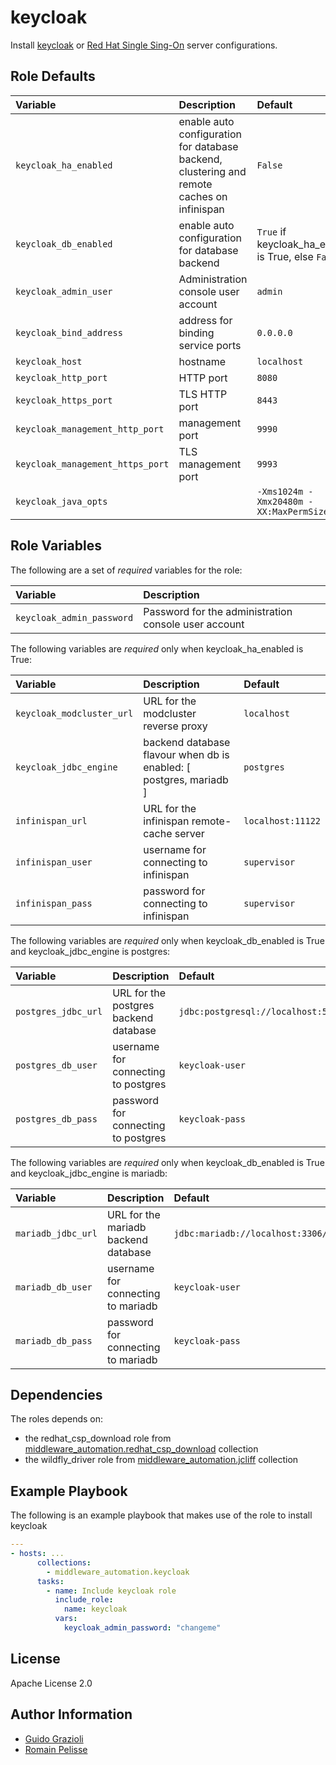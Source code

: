 keycloak
========

Install [keycloak](https://keycloak.org/) or [Red Hat Single Sing-On](https://access.redhat.com/products/red-hat-single-sign-on) server configurations.


Role Defaults
-------------

| Variable | Description | Default |
|:---------|:------------|:---------|
|`keycloak_ha_enabled`| enable auto configuration for database backend, clustering and remote caches on infinispan | `False` |
|`keycloak_db_enabled`| enable auto configuration for database backend | `True` if keycloak_ha_enabled is True, else `False` |
|`keycloak_admin_user`| Administration console user account | `admin` |
|`keycloak_bind_address`| address for binding service ports | `0.0.0.0`
|`keycloak_host`| hostname | `localhost`
|`keycloak_http_port`| HTTP port | `8080`
|`keycloak_https_port`| TLS HTTP port | `8443`
|`keycloak_management_http_port`| management port | `9990`
|`keycloak_management_https_port`| TLS management port | `9993`
|`keycloak_java_opts`| | `-Xms1024m -Xmx20480m -XX:MaxPermSize=768m`

Role Variables
--------------

The following are a set of _required_ variables for the role:

| Variable | Description |
|:---------|:------------|
|`keycloak_admin_password`| Password for the administration console user account |


The following variables are _required_ only when keycloak_ha_enabled is True:

| Variable | Description | Default |
|:---------|:------------|:---------|
|`keycloak_modcluster_url` | URL for the modcluster reverse proxy | `localhost` |
|`keycloak_jdbc_engine` | backend database flavour when db is enabled: [ postgres, mariadb ] | `postgres` |
|`infinispan_url` | URL for the infinispan remote-cache server | `localhost:11122` |
|`infinispan_user` | username for connecting to infinispan | `supervisor` |
|`infinispan_pass` | password for connecting to infinispan | `supervisor` |


The following variables are _required_ only when keycloak_db_enabled is True and keycloak_jdbc_engine is postgres:

| Variable | Description | Default |
|:---------|:------------|:---------|
|`postgres_jdbc_url` | URL for the postgres backend database | `jdbc:postgresql://localhost:5432/keycloak` |
|`postgres_db_user` | username for connecting to postgres | `keycloak-user` |
|`postgres_db_pass` | password for connecting to postgres | `keycloak-pass` |


The following variables are _required_ only when keycloak_db_enabled is True and keycloak_jdbc_engine is mariadb:

| Variable | Description | Default |
|:---------|:------------|:---------|
|`mariadb_jdbc_url` | URL for the mariadb backend database | `jdbc:mariadb://localhost:3306/keycloak` |
|`mariadb_db_user` | username for connecting to mariadb | `keycloak-user` |
|`mariadb_db_pass` | password for connecting to mariadb | `keycloak-pass` |


Dependencies
------------

The roles depends on:

* the redhat_csp_download role from [middleware_automation.redhat_csp_download](https://github.com/ansible-middleware/redhat-csp-download) collection
* the wildfly_driver role from [middleware_automation.jcliff](https://github.com/ansible-middleware/ansible_collections_jcliff) collection


Example Playbook
----------------

The following is an example playbook that makes use of the role to install keycloak

```yaml
---
- hosts: ...
      collections:
        - middleware_automation.keycloak
      tasks:
        - name: Include keycloak role
          include_role:
            name: keycloak
          vars:
            keycloak_admin_password: "changeme"
```

License
-------

Apache License 2.0


Author Information
------------------

* [Guido Grazioli](https://github.com/guidograzioli)
* [Romain Pelisse](https://github.com/rpelisse)